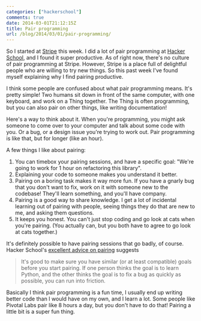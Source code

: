 ```yaml
---
categories: ["hackerschool"]
comments: true
date: 2014-03-01T21:12:15Z
title: Pair programming
url: /blog/2014/03/01/pair-programming/
---
```


So I started at [Stripe](https://stripe.com/) this week. I did a lot
of pair programming at [Hacker School](http://hackerschool.com), and I
found it super productive. As of right now, there's no culture of pair
programming at Stripe. However, Stripe is a place full of delightful
people who are willing to try new things. So this past week I've found
myself explaining why I find pairing productive.

I think some people are confused about what pair programming means.
It's pretty simple! Two humans sit down in front of the same computer,
with one keyboard, and work on a Thing together. The Thing is often
programming, but you can also pair on other things, like writing
documentation!

Here's a way to think about it. When you're programming, you might ask
someone to come over to your computer and talk about some code with
you. Or a bug, or a design issue you're trying to work out. Pair
programming is like that, but for longer (like an hour).

<!--more-->

A few things I like about pairing:

1. You can timebox your pairing sessions, and have a specific goal:
   "We're going to work for 1 hour on refactoring this library".
1. Explaining your code to someone makes you understand it better.
1. Pairing on a boring task makes it way more fun. If you have a
   gnarly bug that you don't want to fix, work on it with someone new
   to the codebase! They'll learn something, and you'll have company.
1. Pairing is a good way to share knowledge. I get a lot of incidental
   learning out of pairing with people, seeing things they do that are
   new to me, and asking them questions.
1. It keeps you honest. You can't just stop coding and go look at cats
   when you're pairing. (You actually can, but you both have to agree
   to go look at cats together.)

It's definitely possible to have pairing sessions that go badly, of
course. Hacker School's
[excellent advice on pairing](https://www.hackerschool.com/manual#sec-pairing)
suggests

> It's good to make sure you have similar (or at least compatible)
> goals before you start pairing. If one person thinks the goal is to
> learn Python, and the other thinks the goal is to fix a bug as
> quickly as possible, you can run into friction.

Basically I think pair programming is a fun time, I usually end up
writing better code than I would have on my own, and I learn a lot.
Some people like Pivotal Labs pair like 8 hours a day, but you don't
have to do that! Pairing a little bit is a super fun thing.

